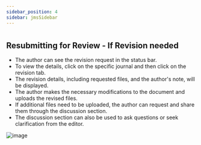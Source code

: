 ```yaml
---
sidebar_position: 4
sidebar: jmsSidebar
---
```

#

## **Resubmitting for Review - If Revision needed**

- The author can see the revision request in the status bar.
- To view the details, click on the specific journal and then click on the revision tab.
- The revision details, including requested files, and the author's note, will be displayed.
- The author makes the necessary modifications to the document and uploads the revised files.
- If additional files need to be uploaded, the author can request and share them through the discussion section.
- The discussion section can also be used to ask questions or seek clarification from the editor.

![image](https://cdn.kryoni.com/kryoni/images/icons/eo-production-flow.png)
